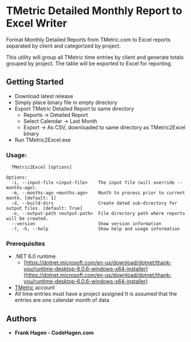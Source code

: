 # TMetric Detailed Monthly Report to Excel Writer

Format Monthly Detailed Reports from TMetric.com to Excel reports separated by client and categorized by project.

This utility will group all TMetric time entries by client and generate totals grouped by project.  The table will be exported to Excel for reporting.

## Getting Started

- Download latest release
- Simply place binary file in empty directory
- Export TMetric Detailed Report to same directory
  - Reports -> Detailed Report
  - Select Calendar -> Last Month
  - Export -> As CSV, downloaded to same directory as TMetric2Excel binary
- Run TMetric2Excel.exe


### Usage:
```
  TMetric2Excel [options]

Options:
  -i, --input-file <input-file>    The input file (will override --months-ago).
  -m, --months-ago <months-ago>    Month to process prior to current month. [default: 1]
  -d, --build-dirs                 Create dated sub-directory for output files. [default: True]
  -o, --output-path <output-path>  File directory path where reports will be created.
  --version                        Show version information
  -?, -h, --help                   Show help and usage information
```

### Prerequisites
- .NET 6.0 runtime 
  - [https://dotnet.microsoft.com/en-us/download/dotnet/thank-you/runtime-desktop-6.0.6-windows-x64-installer](https://dotnet.microsoft.com/en-us/download/dotnet/thank-you/runtime-desktop-6.0.6-windows-x64-installer)
- [TMetric](https://app.tmetric.com/) account
- All time entries must have a project assigned
It is assumed that the entries are one calendar month of data



## Authors

* **Frank Hagen - CodeHagen.com**

